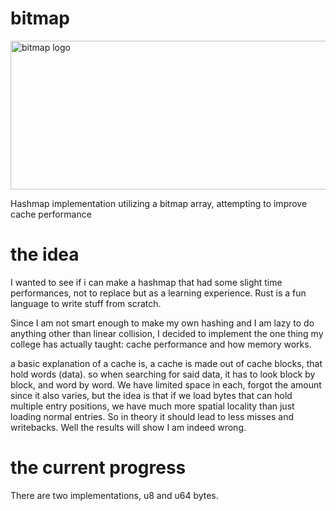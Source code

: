 # bitmap
<img width="536" height="238" alt="bitmap logo" src="https://github.com/user-attachments/assets/357162d5-5d10-490d-bb42-2ace3c291e4f" />


Hashmap implementation utilizing a bitmap array, attempting to improve cache performance

# the idea 
I wanted to see if i can make a hashmap that had some slight time performances, not to replace but as a learning experience. Rust is a fun language to write stuff from scratch. 

Since I am not smart enough to make my own hashing and I am lazy to do anything other than linear collision, I decided to implement the one thing my college has actually taught: cache performance and how memory works. 

a basic explanation of a cache is, a cache is made out of cache blocks, that hold words (data). so when searching for said data, it has to look block by block, and word by word. We have limited space in each, forgot the amount since it also varies, but the idea is that if we load bytes that can hold multiple entry positions, we have much more spatial locality than just loading normal entries. So in theory it should lead to less misses and writebacks. Well the results will show I am indeed wrong. 

# the current progress
There are two implementations, u8 and u64 bytes. 


